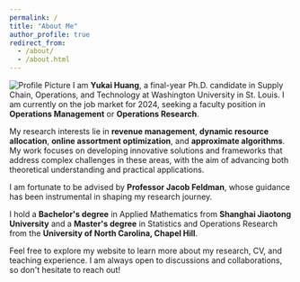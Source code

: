 ```yaml
---
permalink: /
title: "About Me"
author_profile: true
redirect_from: 
  - /about/
  - /about.html
---
```

![Profile Picture](/images/yukai_JMPphoto.jpg)
I am **Yukai Huang**, a final-year Ph.D. candidate in Supply Chain, Operations, and Technology at Washington University in St. Louis. I am currently on the job market for 2024, seeking a faculty position in **Operations Management** or **Operations Research**.

My research interests lie in **revenue management**, **dynamic resource allocation**, **online assortment optimization**, and **approximate algorithms**. My work focuses on developing innovative solutions and frameworks that address complex challenges in these areas, with the aim of advancing both theoretical understanding and practical applications.

I am fortunate to be advised by **Professor Jacob Feldman**, whose guidance has been instrumental in shaping my research journey.

I hold a **Bachelor's degree** in Applied Mathematics from **Shanghai Jiaotong University** and a **Master's degree** in Statistics and Operations Research from the **University of North Carolina, Chapel Hill**.

Feel free to explore my website to learn more about my research, CV, and teaching experience. I am always open to discussions and collaborations, so don't hesitate to reach out!

